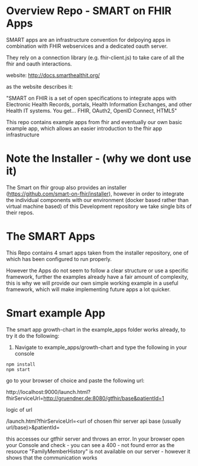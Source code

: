 # Overview Repo - SMART on FHIR Apps

SMART apps are an infrastructure convention for delpoying apps in combination with FHIR webservices and a dedicated oauth server.

They rely on a connection library (e.g. fhir-client.js) to take care of all the fhir and oauth interactions.

website: http://docs.smarthealthit.org/

as the website describes it:

"SMART on FHIR is a set of open specifications to integrate apps with Electronic Health Records, portals, Health Information Exchanges, and other Health IT systems. You get… FHIR, OAuth2, OpenID Connect, HTML5"

This repo contains example apps from fhir and eventually our own basic example app, which allows an easier introduction to the fhir app infrastructure


# Note the Installer - (why we dont use it)

The Smart on fhir group also provides an installer (https://github.com/smart-on-fhir/installer), however in order to integrate the individual components with our environment (docker based rather than virtual machine based) of this Development repository we take single bits of their repos.

# The SMART Apps

This Repo contains 4 smart apps taken from the installer repository, one of which has been configured to run properly.

However the Apps do not seem to follow a clear structure or use a specific framework, further the examples already have a fair amount of complexity, this is why we will provide our own simple working example in a useful framework, which will make implementing future apps a lot quicker.

# Smart example App

The smart app growth-chart in the example_apps folder works already, to try it do the following:

1. Navigate to example_apps/growth-chart and type the following in your console

```
npm install
npm start
```

go to your browser of choice and paste the following url:

http://localhost:9000/launch.html?fhirServiceUrl=http://gruendner.de:8080/gtfhir/base&patientId=1

logic of url

<baseurl of app host>/launch.html?fhirServiceUrl=<url of chosen fhir server api base (usually url/base)>&patientId=<id of chosen patient>

this accesses our gtfhir server and throws an error.
In your browser open your Console and check - you can see a 400 - not found error as the resource "FamilyMemberHistory" is not available on our server - however it shows that the communication works

